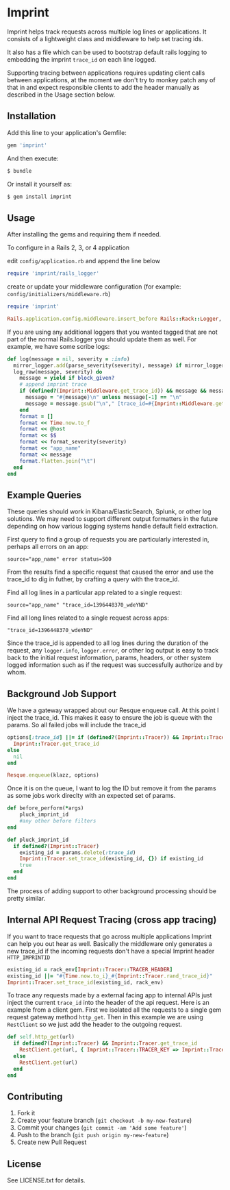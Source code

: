 # Imprint

Imprint helps track requests across multiple log lines or applications. It consists of a lightweight class and middleware to help set tracing ids.

It also has a file which can be used to bootstrap default rails logging to embedding the imprint `trace_id` on each line logged.

Supporting tracing between applications requires updating client calls between applications, at the moment we don't try to monkey patch any of that in and expect responsible clients to add the header manually as described in the Usage section below.

## Installation

Add this line to your application's Gemfile:

```ruby
gem 'imprint'
```

And then execute:

```bash
$ bundle
```

Or install it yourself as:

```bash
$ gem install imprint
```

## Usage

After installing the gems and requiring them if needed.

To configure in a Rails 2, 3, or 4 application

edit `config/application.rb` and append the line below

```ruby
require 'imprint/rails_logger'
```

create or update your middleware configuration (for example: `config/initializers/middleware.rb`)

```ruby
require 'imprint'

Rails.application.config.middleware.insert_before Rails::Rack::Logger, Imprint::Middleware
```

If you are using any additional loggers that you wanted tagged that are not part of the normal Rails.logger you should update them as well. For example, we have some scribe logs:

```ruby
def log(message = nil, severity = :info)
  mirror_logger.add(parse_severity(severity), message) if mirror_logger
  log_raw(message, severity) do
    message = yield if block_given?
    # append imprint trace
    if (defined?(Imprint::Middleware.get_trace_id)) && message && message.is_a?(String) && message.length > 1 && Imprint::Middleware.get_trace_id.get_trace_id.to_s != '-1'
      message = "#{message}\n" unless message[-1] == "\n"
      message = message.gsub("\n"," [trace_id=#{Imprint::Middleware.get_trace_id}]\n")
    end
    format = []
    format << Time.now.to_f
    format << @host
    format << $$
    format << format_severity(severity)
    format << "app_name"
    format << message
    format.flatten.join("\t")
  end
end
```

## Example Queries

These queries should work in Kibana/ElasticSearch, Splunk, or other log solutions. We may need to support different output formatters in the future depending on how various logging systems handle default field extraction.

First query to find a group of requests you are particularly interested in, perhaps all errors on an app:

    source="app_name" error status=500

From the results find a specific request that caused the error and use the trace_id to dig in futher, by crafting a query with the trace_id.

Find all log lines in a particular app related to a single request:

    source="app_name" "trace_id=1396448370_wdeYND"

Find all long lines related to a single request across apps:

    "trace_id=1396448370_wdeYND"

Since the trace_id is appended to all log lines during the duration of the request, any `logger.info`, `logger.error`, or other log output is easy to track back to the initial request information, params, headers, or other system logged information such as if the request was successfully authorize and by whom.

## Background Job Support

We have a gateway wrapped about our Resque enqueue call. At this point I inject the trace_id. This makes it easy to ensure the job is queue with the params. So all failed jobs will include the trace_id

```ruby
options[:trace_id] ||= if (defined?(Imprint::Tracer)) && Imprint::Tracer.get_trace_id
  Imprint::Tracer.get_trace_id
else
  nil
end

Resque.enqueue(klazz, options)
```

Once it is on the queue, I want to log the ID but remove it from the params as some jobs work direclty with an expected set of params.

```ruby
def before_perform(*args)
	pluck_imprint_id
	#any other before filters
end

def pluck_imprint_id
  if defined?(Imprint::Tracer)
    existing_id = params.delete(:trace_id)
    Imprint::Tracer.set_trace_id(existing_id, {}) if existing_id
    true
  end
end
```

The process of adding support to other background processing should be pretty similar.

## Internal API Request Tracing (cross app tracing)

If you want to trace requests that go across multiple applications Imprint can help you out hear as well. Basically the middleware only generates a new trace_id if the incoming requests don't have a special Imprint header `HTTP_IMPRINTID`

```ruby
existing_id = rack_env[Imprint::Tracer::TRACER_HEADER]
existing_id ||= "#{Time.now.to_i}_#{Imprint::Tracer.rand_trace_id}"
Imprint::Tracer.set_trace_id(existing_id, rack_env)
```

To trace any requests made by a external facing app to internal APIs just inject the current `trace_id` into the header of the api request. Here is an example from a client gem. First we isolated all the requests to a single gem request gateway method `http_get`. Then in this example we are using `RestClient` so we just add the header to the outgoing request.

```ruby
def self.http_get(url)
  if defined?(Imprint::Tracer) && Imprint::Tracer.get_trace_id
    RestClient.get(url, { Imprint::Tracer::TRACER_KEY => Imprint::Tracer.get_trace_id})
  else
    RestClient.get(url)
  end
end
```

## Contributing

1. Fork it
2. Create your feature branch (`git checkout -b my-new-feature`)
3. Commit your changes (`git commit -am 'Add some feature'`)
4. Push to the branch (`git push origin my-new-feature`)
5. Create new Pull Request

## License

See LICENSE.txt for details.
